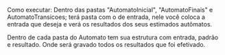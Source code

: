 Como executar:
Dentro das pastas "AutomatoInicial", "AutomatoFinais" e AutomatoTransicoes; terá pasta com o de entrada, nele você coloca a entrada que deseja e verá os resultados dos seus estimados autômatos.

Dentro de cada pasta do Automato tem sua estrutura com entrada, padrão e resultado. Onde será gravado todos os resultados que foi efetivado.
